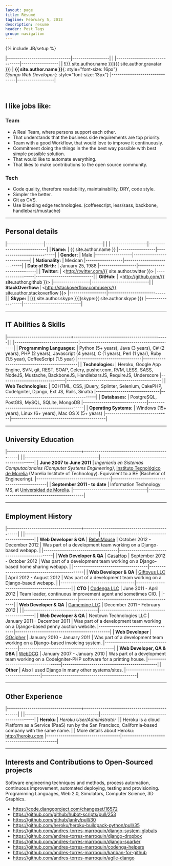 ```yaml
---
layout: page
title: Résumé
tagline: February 5, 2013
description: resume
header: Post Tags
group: navigation
---
```

{% include JB/setup %}


|-------------------------------|------------------|
|
|-------------------------------|------------------|
| ![{{ site.author.name }}]({{ site.author.gravatar }}) | **{{ site.author.name }}**{: style="font-size: 16px"}<br/>*Django Web Developer*{: style="font-size: 13px"}
|-------------------------------|------------------|

<br/>


## I like jobs like:

### Team
 - A Real Team, where persons support each other.
 - That understands that the business side requirements are top priority.
 - Team with a good Workflow, that would love to improve it continuously.
 - Commitment doing the things in the the best way possible with best simple possible solution.
 - That would like to automate everything.
 - That likes to make contributions to the open source community.

### Tech
 - Code quality, therefore readability, maintainability, DRY, code style.
 - Simpler the better.
 - Git as CVS.
 - Use bleeding edge technologies. (coffeescript, less/sass, backbone, handlebars/mustache)

---------

## Personal details

|------------------|----------------------------|
|
|------------------|----------------------------|
| **Name:**        | {{ site.author.name }}
|------------------|----------------------------|
| **Gender:**      | Male
|------------------|----------------------------|
| **Nationality:** | Mexican
|------------------|----------------------------|
| **Date of Birth:** | January 25, 1988
|------------------|----------------------------|
| **Twitter:**     | <http://twitter.com/{{ site.author.twitter }}>
|------------------|----------------------------|
| **GitHub:**      | <http://github.com/{{ site.author.github }}>
|------------------|----------------------------|
| **StackOverflow:**| <http://stackoverflow.com/users/{{ site.author.stackoverflow }}>
|------------------|----------------------------|
| **Skype:**       | [{{ site.author.skype }}](skype:{{ site.author.skype }})
|------------------|----------------------------|

---------

## IT Abilities & Skills

|-------------------------------+----------------------------------------------|
|
|-------------------------------|----------------------------------------------|
| **Programming Languages:**    | Python (5+ years), Java (3 years), C# (2 years), PHP (2 years), Javascript (4 years), C (1 years), Perl (1 year), Ruby (1.5 year), CoffeeScript (1.5 year)
|-------------------------------|----------------------------------------------|
| **Technologies:**             | Heroku, Google App Engine, SVN, git, REST, SOAP, Celery, pusher.com, RVM, LESS, SASS, NodeJS, Mustache, BackboneJS, HandlebarsJS, RequireJS, Underscore
|-------------------------------|----------------------------------------------|
| **Web Technologies:**         | (X)HTML, CSS, jQuery, Splinter, Selenium, CakePHP, CodeIgniter, Django, Ext JS, Rails, Sinatra
|-------------------------------|----------------------------------------------|
| **Databases:**                | PostgreSQL, PostGIS, MySQL, SQLite, MongoDB
|-------------------------------|----------------------------------------------|
| **Operating Systems:**        | Windows (15+ years), Linux (6+ years), Mac OS X (5+ years)
|-------------------------------|----------------------------------------------|

---------

## University Education

|------------------------------------+----------------------------------------------|
|
|------------------------------------|----------------------------------------------|
| **June 2007 to June 2011**         | *Ingeniería en Sistemas Computacionales (Computer Systems Engineering)*, [Instituto Tecnológico de Morelia](http://www.itmorelia.edu.mx/) (Morelia Institute of Technology). Equivalent to a BE (Bachelor of Engineering).
|------------------------------------|----------------------------------------------|
| **September 2011 - to date**       | Information Technology MS, at [Universidad de Morelia](http://udemorelia.edu.mx/).
|------------------------------------|----------------------------------------------|

---------

## Employment History

|------------------------------------+----------------------------------------------|
|
|------------------------------------|----------------------------------------------|
| **Web Developer & QA**             | [RebelMouse](http://rebelmouse.com)
| October 2012 - December 2012       | Was part of a development team working on a Django-based webapp. |
|------------------------------------|----------------------------------------------|
| **Web Developer & QA**             | [CasaHop](http://casahop.com)
| September 2012 - October 2012      | Was part of a development team working on a Django-based home sharing webapp. |
|------------------------------------|----------------------------------------------|
| **Web Developer & QA**             | [Giftovus LLC](http://giftovus.com)
| April 2012 - August 2012           | Was part of a development team working on a Django-based webapp. |
|------------------------------------|----------------------------------------------|
| **CTO**                            | [Codenga LLC](http://codenga.com)
| June 2011 - April 2012             | Team leader, continuous improvement agent and sometimes CIO. |
|------------------------------------|----------------------------------------------|
| **Web Developer & QA**             | [Gamemine LLC](http://gamemine.com)
| December 2011 - February 2012      | |
|------------------------------------|----------------------------------------------|
| **Web Developer & QA**             | Nextown Technologies LLC
| January 2011 - December 2011       | Was part of a development team working on a Django-based penny auction website.
|------------------------------------|----------------------------------------------|
| **Web Developer**                  | [GOcipher](http://www.gocipher.com/)
| January 2010 - January 2011        | Was part of a development team working on a Django-based invoicing system.
|------------------------------------|----------------------------------------------|
| **Web Developer, QA & DBA**        | [WebDCG](http://webdcg.com)
| January 2007 - January 2010        | Was part of a development team working on a CodeIgniter-PHP software for a printing house.
|------------------------------------|----------------------------------------------|
| **Other**                          | Also I used Django in many other systems/sites.
|------------------------------------|----------------------------------------------|

---------

## Other Experience

|------------------------------------+----------------------------------------------|
|
|------------------------------------|----------------------------------------------|
| **Heroku**             | *Heroku User/Administrator*
|                        | Heroku is a cloud Platform as a Service (PaaS) run by the San Francisco, California-based company with the same name.
|                        | More details about Heroku: <http://heroku.com>
|------------------------------------|----------------------------------------------|

---------

## Interests and Contributions to Open-Sourced projects

Software engineering techniques and methods, process automation, continuous improvement, automated deploying, testing and provisioning. Programming Languages, Web 2.0, Simulators, Computer Science, 3D Graphics.

 - <https://code.djangoproject.com/changeset/16572>
 - <https://github.com/github/hubot-scripts/pull/253>
 - <https://github.com/github/janky/pull/30>
 - <https://github.com/heroku/heroku-buildpack-python/pull/35>
 - <https://github.com/andres-torres-marroquin/django-system-globals>
 - <https://github.com/andres-torres-marroquin/django-dropbox>
 - <https://github.com/andres-torres-marroquin/django-sparker>
 - <https://github.com/andres-torres-marroquin/codenga-helpers>
 - <https://github.com/andres-torres-marroquin/kanban-for-github>
 - <https://github.com/andres-torres-marroquin/agile-django>
